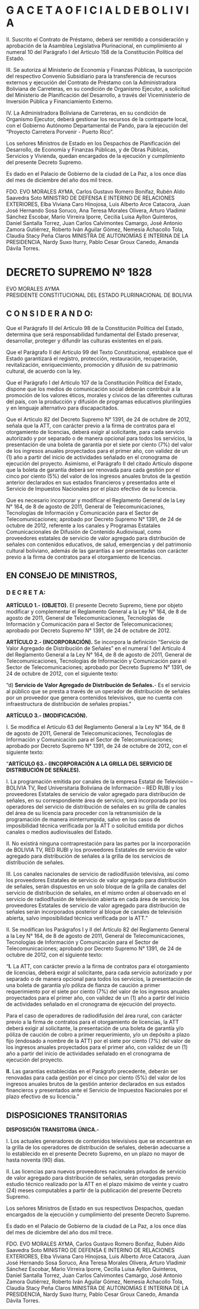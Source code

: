 # G A C E T A   O F I C I A L   D E   B O L I V I A

II. Suscrito el Contrato de Préstamo, deberá ser remitido a consideración y aprobación de la Asamblea Legislativa Plurinacional, en cumplimiento al numeral 10 del Parágrafo I del Artículo 158 de la Constitución Política del Estado.

III. Se autoriza al Ministerio de Economía y Finanzas Públicas, la suscripción del respectivo Convenio Subsidiario para la transferencia de recursos externos y ejecución del Contrato de Préstamo con la Administradora Boliviana de Carreteras, en su condición de Organismo Ejecutor, a solicitud del Ministerio de Planificación del Desarrollo, a través del Viceministerio de Inversión Pública y Financiamiento Externo.

IV. La Administradora Boliviana de Carreteras, en su condición de Organismo Ejecutor, deberá gestionar los recursos de la contraparte local, con el Gobierno Autónomo Departamental de Pando, para la ejecución del “Proyecto Carretera Porvenir - Puerto Rico”.

Los señores Ministros de Estado en los Despachos de Planificación del Desarrollo, de Economía y Finanzas Públicas, y de Obras Públicas, Servicios y Vivienda, quedan encargados de la ejecución y cumplimiento del presente Decreto Supremo.

Es dado en el Palacio de Gobierno de la ciudad de La Paz, a los once días del mes de diciembre del año dos mil trece.

FDO. EVO MORALES AYMA, Carlos Gustavo Romero Bonifaz, Rubén Aldo Saavedra Soto MINISTRO DE DEFENSA E INTERINO DE RELACIONES EXTERIORES, Elba Viviana Caro Hinojosa, Luis Alberto Arce Catacora, Juan José Hernando Sosa Soruco, Ana Teresa Morales Olivera, Arturo Vladimir Sánchez Escobar, Mario Virreira Iporre, Cecilia Luisa Ayllon Quinteros, Daniel Santalla Torrez, Juan Carlos Calvimontes Camargo, José Antonio Zamora Gutiérrez, Roberto Iván Aguilar Gómez, Nemesia Achacollo Tola, Claudia Stacy Peña Claros MINISTRA DE AUTONOMÍAS E INTERINA DE LA PRESIDENCIA, Nardy Suxo Iturry, Pablo Cesar Groux Canedo, Amanda Dávila Torres.

# DECRETO SUPREMO Nº 1828  
EVO MORALES AYMA  
PRESIDENTE CONSTITUCIONAL DEL ESTADO PLURINACIONAL DE BOLIVIA  

## C O N S I D E R A N D O:

Que el Parágrafo III del Artículo 98 de la Constitución Política del Estado, determina que será responsabilidad fundamental del Estado preservar, desarrollar, proteger y difundir las culturas existentes en el país.

Que el Parágrafo II del Artículo 99 del Texto Constitucional, establece que el Estado garantizará el registro, protección, restauración, recuperación, revitalización, enriquecimiento, promoción y difusión de su patrimonio cultural, de acuerdo con la ley.

Que el Parágrafo I del Artículo 107 de la Constitución Política del Estado, dispone que los medios de comunicación social deberán contribuir a la promoción de los valores éticos, morales y cívicos de las diferentes culturas del país, con la producción y difusión de programas educativos plurilingües y en lenguaje alternativo para discapacitados.

Que el Artículo 82 del Decreto Supremo N° 1391, de 24 de octubre de 2012, señala que la ATT, con carácter previo a la firma de contratos para el otorgamiento de licencias, deberá exigir al solicitante, para cada servicio autorizado y por separado o de manera opcional para todos los servicios, la presentación de una boleta de garantía por el siete por ciento (7%) del valor de los ingresos anuales proyectados para el primer año, con validez de un (1) año a partir del inicio de actividades señalado en el cronograma de ejecución del proyecto. Asimismo, el Parágrafo II del citado Artículo dispone que la boleta de garantía deberá ser renovada para cada gestión por el cinco por ciento (5%) del valor de los ingresos anuales brutos de la gestión anterior declarados en sus estados financieros y presentados ante el Servicio de Impuestos Nacionales por el plazo efectivo de su licencia.

Que es necesario incorporar y modificar el Reglamento General de la Ley N° 164, de 8 de agosto de 2011, General de Telecomunicaciones, Tecnologías de Información y Comunicación para el Sector de Telecomunicaciones; aprobado por Decreto Supremo N° 1391, de 24 de octubre de 2012, referente a los canales y Programas Estatales Comunicacionales de Difusión de Contenido Audiovisual, como proveedores estatales de servicio de valor agregado para distribución de señales con contenidos educativos, de salud, emergencias y del patrimonio cultural boliviano, además de las garantías a ser presentadas con carácter previo a la firma de contratos para el otorgamiento de licencias.

## EN CONSEJO DE MINISTROS,

### D E C R E T A:

**ARTÍCULO 1.- (OBJETO).** El presente Decreto Supremo, tiene por objeto modificar y complementar el Reglamento General a la Ley N° 164, de 8 de agosto de 2011, General de Telecomunicaciones, Tecnologías de Información y Comunicación para el Sector de Telecomunicaciones; aprobado por Decreto Supremo N° 1391, de 24 de octubre de 2012.

**ARTÍCULO 2.- (INCORPORACIÓN).** Se incorpora la definición “Servicio de Valor Agregado de Distribución de Señales” en el numeral 1 del Artículo 4 del Reglamento General a la Ley N° 164, de 8 de agosto de 2011, General de Telecomunicaciones, Tecnologías de Información y Comunicación para el Sector de Telecomunicaciones; aprobado por Decreto Supremo N° 1391, de 24 de octubre de 2012, con el siguiente texto:

“d) **Servicio de Valor Agregado de Distribución de Señales.**- Es el servicio al público que se presta a través de un operador de distribución de señales por un proveedor que genera contenidos televisivos, que no cuenta con infraestructura de distribución de señales propias.”

**ARTÍCULO 3.- (MODIFICACIÓN).**

I. Se modifica el Artículo 63 del Reglamento General a la Ley N° 164, de 8 de agosto de 2011, General de Telecomunicaciones, Tecnologías de Información y Comunicación para el Sector de Telecomunicaciones; aprobado por Decreto Supremo N° 1391, de 24 de octubre de 2012, con el siguiente texto:

“**ARTÍCULO 63.- (INCORPORACIÓN A LA GRILLA DEL SERVICIO DE DISTRIBUCIÓN DE SEÑALES).**

I. La programación emitida por canales de la empresa Estatal de Televisión – BOLIVIA TV, Red Universitaria Boliviana de Información – RED RUBI y los proveedores Estatales de servicio de valor agregado para distribución de señales, en su correspondiente área de servicio, será incorporada por los operadores del servicio de distribución de señales en su grilla de canales del área de su licencia para proceder con la retransmisión de la programación de manera ininterrumpida, salvo en los casos de imposibilidad técnica verificada por la ATT o solicitud emitida por dichos canales o medios audiovisuales del Estado.

II. No existirá ninguna contraprestación para las partes por la incorporación de BOLIVIA TV, RED RUBI y los proveedores Estatales de servicio de valor agregado para distribución de señales a la grilla de los servicios de distribución de señales.

III. Los canales nacionales de servicio de radiodifusión televisiva, así como los proveedores Estatales de servicio de valor agregado para distribución de señales, serán dispuestos en un solo bloque de la grilla de canales del servicio de distribución de señales, en el mismo orden al observado en el servicio de radiodifusión de televisión abierta en cada área de servicio; los proveedores Estatales de servicio de valor agregado para distribución de señales serán incorporados posterior al bloque de canales de televisión abierta, salvo imposibilidad técnica verificada por la ATT.”

II. Se modifican los Parágrafos I y II del Artículo 82 del Reglamento General a la Ley N° 164, de 8 de agosto de 2011, General de Telecomunicaciones, Tecnologías de Información y Comunicación para el Sector de Telecomunicaciones; aprobado por Decreto Supremo N° 1391, de 24 de octubre de 2012, con el siguiente texto:

“**I.** La ATT, con carácter previo a la firma de contratos para el otorgamiento de licencias, deberá exigir al solicitante, para cada servicio autorizado y por separado o de manera opcional para todos los servicios, la presentación de una boleta de garantía y/o póliza de fianza de caución a primer requerimiento por el siete por ciento (7%) del valor de los ingresos anuales proyectados para el primer año, con validez de un (1) año a partir del inicio de actividades señalado en el cronograma de ejecución del proyecto.

Para el caso de operadores de radiodifusión del área rural, con carácter previo a la firma de contratos para el otorgamiento de licencias, la ATT deberá exigir al solicitante, la presentación de una boleta de garantía y/o póliza de caución de cobro a primer requerimiento, y/o un depósito a plazo fijo (endosado a nombre de la ATT) por el siete por ciento (7%) del valor de los ingresos anuales proyectados para el primer año, con validez de un (1) año a partir del inicio de actividades señalado en el cronograma de ejecución del proyecto.

**II.** Las garantías establecidas en el Parágrafo precedente, deberán ser renovadas para cada gestión por el cinco por ciento (5%) del valor de los ingresos anuales brutos de la gestión anterior declarados en sus estados financieros y presentados ante el Servicio de Impuestos Nacionales por el plazo efectivo de su licencia.”

## DISPOSICIONES TRANSITORIAS

**DISPOSICIÓN TRANSITORIA ÚNICA.-**

I. Los actuales generadores de contenidos televisivos que se encuentran en la grilla de los operadores de distribución de señales, deberán adecuarse a lo establecido en el presente Decreto Supremo, en un plazo no mayor de hasta noventa (90) días.

II. Las licencias para nuevos proveedores nacionales privados de servicio de valor agregado para distribución de señales, serán otorgadas previo estudio técnico realizado por la ATT en el plazo máximo de veinte y cuatro (24) meses computables a partir de la publicación del presente Decreto Supremo.

Los señores Ministros de Estado en sus respectivos Despachos, quedan encargados de la ejecución y cumplimiento del presente Decreto Supremo.

Es dado en el Palacio de Gobierno de la ciudad de La Paz, a los once días del mes de diciembre del año dos mil trece.

FDO. EVO MORALES AYMA, Carlos Gustavo Romero Bonifaz, Rubén Aldo Saavedra Soto MINISTRO DE DEFENSA E INTERINO DE RELACIONES EXTERIORES, Elba Viviana Caro Hinojosa, Luis Alberto Arce Catacora, Juan José Hernando Sosa Soruco, Ana Teresa Morales Olivera, Arturo Vladimir Sánchez Escobar, Mario Virreira Iporre, Cecilia Luisa Ayllon Quinteros, Daniel Santalla Torrez, Juan Carlos Calvimontes Camargo, José Antonio Zamora Gutiérrez, Roberto Iván Aguilar Gómez, Nemesia Achacollo Tola, Claudia Stacy Peña Claros MINISTRA DE AUTONOMÍAS E INTERINA DE LA PRESIDENCIA, Nardy Suxo Iturry, Pablo Cesar Groux Canedo, Amanda Dávila Torres.
